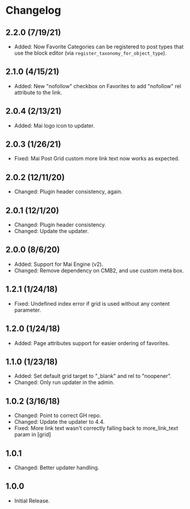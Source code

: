 # Changelog

## 2.2.0 (7/19/21)
* Added: Now Favorite Categories can be registered to post types that use the block editor (via `register_taxonomy_for_object_type`).

## 2.1.0 (4/15/21)
* Added: New "nofollow" checkbox on Favorites to add "nofollow" rel attribute to the link.

## 2.0.4 (2/13/21)
* Added: Mai logo icon to updater.

## 2.0.3 (1/26/21)
* Fixed: Mai Post Grid custom more link text now works as expected.

## 2.0.2 (12/11/20)
* Changed: Plugin header consistency, again.

## 2.0.1 (12/1/20)
* Changed: Plugin header consistency.
* Changed: Update the updater.

## 2.0.0 (8/6/20)
* Added: Support for Mai Engine (v2).
* Changed: Remove dependency on CMB2, and use custom meta box.

## 1.2.1 (1/24/18)
* Fixed: Undefined index error if grid is used without any content parameter.

## 1.2.0 (1/24/18)
* Added: Page attributes support for easier ordering of favorites.

## 1.1.0 (1/23/18)
* Added: Set default grid target to "_blank" and rel to "noopener".
* Changed: Only run updater in the admin.

## 1.0.2 (3/16/18)
* Changed: Point to correct GH repo.
* Changed: Update the updater to 4.4.
* Fixed: More link text wasn't correctly falling back to more_link_text param in [grid]

## 1.0.1
* Changed: Better updater handling.

## 1.0.0
* Initial Release.
